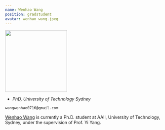 ```yaml
---
name: Wenhao Wang
position: gradstudent
avatar: wenhao_wang.jpeg
---
```


<img width="200" src="{{site.baseurl}}/images/people/{{page.avatar}}" data-action="zoom">

- _PhD, University of Technology Sydney_<br>
<!--- _Science coach. Collaborator. Transdisciplinary optimist._-->

<i class="fa fa-envelope-o"></i> `wangwenhao0716@gmail.com`

[Wenhao Wang](https://wangwenhao0716.github.io) is currently a Ph.D. student at AAII, University of Technology, Sydney, under the supervision of Prof. Yi Yang.

